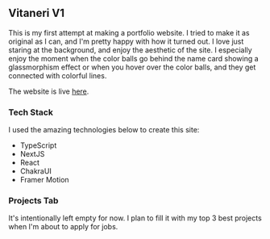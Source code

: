 ## Vitaneri V1

This is my first attempt at making a portfolio website. I tried to make it as original as I can, and I'm pretty happy with how it turned out. I love just staring at the background, and enjoy the aesthetic of the site. I especially enjoy the moment when the color balls go behind the name card showing a glassmorphism effect or when you hover over the color balls, and they get connected with colorful lines.

The website is live [here](https://vitaneri.vercel.app).

### Tech Stack

I used the amazing technologies below to create this site:

- TypeScript
- NextJS
- React
- ChakraUI
- Framer Motion

### Projects Tab

It's intentionally left empty for now. I plan to fill it with my top 3 best projects when I'm about to apply for jobs.
